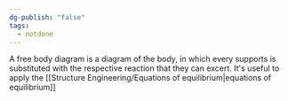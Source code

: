 ```yaml
---
dg-publish: "false"
tags:
  - notdone
---
```

A free body diagram is a diagram of the body, in which every supports is substituted with the respective reaction that they can excert. It's useful to apply the [[Structure Engineering/Equations of equilibrium|equations of equilibrium]]